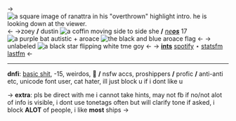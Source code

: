 ->![a square image of ranattra in his "overthrown" highlight intro. he is looking down at the viewer.](https://media.discordapp.net/attachments/1007182318496133151/1123891658166124645/Untitled895_20230629040210.png)<-
->zoey **/** dustin ![a coffin moving side to side](https://media.discordapp.net/attachments/1007182318496133151/1112698609151004692/IMG_7563.gif) she **/** [*ne*](https://pronouns.cc/@reaper)[***os***](https://pronouny.xyz/u/reapers)
17 ![a purple bat](https://media.discordapp.net/attachments/1007182318496133151/1123891417081724939/IMG_8075.gif) autistic + aroace ![the black and blue aroace flag](https://i.imgur.com/It5K4Wy.jpg) <-
-> unlabeled ![a black star flipping](https://media.discordapp.net/attachments/1007182318496133151/1112698610140860527/IMG_9021.gif) white tme goy <-
-> [**ints**](7624) [spotify](https://open.spotify.com/user/ihrb705ewtgmc2uh06izlrhdm?si=_SXKHM2kTaKdFcN1_EFh9A) ⋆ [statsfm](https://stats.fm/starset) [lastfm](https://www.last.fm/user/pixilno) <-

***
**dnfi**: [basic shit](https://basicdnficriteria.carrd.co/), -15, weirdos, 🔞 **/** nsfw accs, proshippers **/** profic **/** anti-anti etc, unicode font user, cat hater, ill just block u if i dont like u


-> **extra**: pls be direct with me i cannot take hints, may not fb if no/not alot of info is visible, i dont use tonetags often but will clarify tone if asked, i block **ALOT** of people, i like **most** ships ->